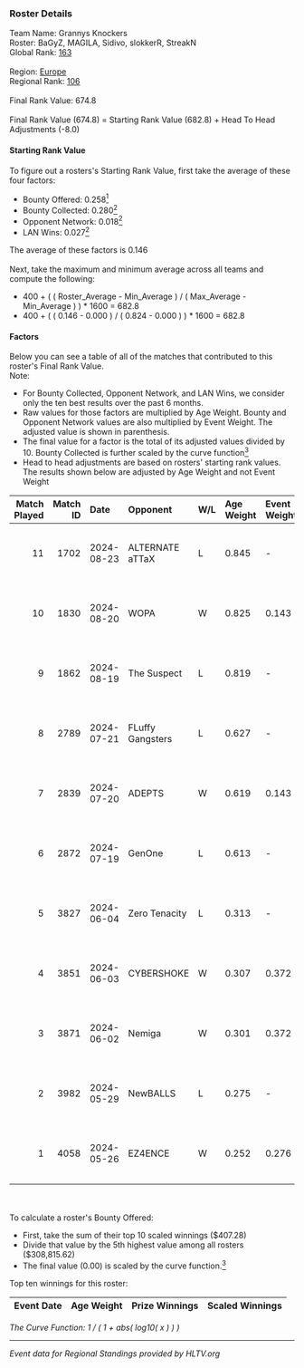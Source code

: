 ### Roster Details<br />
Team Name: Grannys Knockers<br />
Roster: BaGyZ, MAGILA, Sidivo, slokkerR, StreakN<br />
Global Rank: [163](../../standings_global_2024_10_15.md)<br />
<br />
Region: [Europe]( ../../standings_europe_2024_10_15.md)<br />
Regional Rank: [106]( ../../standings_europe_2024_10_15.md)<br />
<br />
Final Rank Value:  674.8<br />
<br />
Final Rank Value (674.8) = Starting Rank Value (682.8) + Head To Head Adjustments (-8.0)<br />

#### Starting Rank Value<br />
To figure out a rosters's Starting Rank Value, first take the average of these four factors:<br />
- Bounty Offered: 0.258[<sup>1</sup>](#table2)
- Bounty Collected: 0.280[<sup>2</sup>](#table1)
- Opponent Network: 0.018[<sup>2</sup>](#table1)
- LAN Wins: 0.027[<sup>2</sup>](#table1)

The average of these factors is 0.146<br />
<br />
Next, take the maximum and minimum average across all teams and compute the following:<br />
- 400 + ( ( Roster_Average - Min_Average ) / ( Max_Average - Min_Average ) ) * 1600 = 682.8
- 400 + ( ( 0.146 - 0.000 ) / ( 0.824 - 0.000 ) ) * 1600 = 682.8


#### Factors<br />
Below you can see a table of all of the matches that contributed to this roster's Final Rank Value.<br />
Note:<br />

- For Bounty Collected, Opponent Network, and LAN Wins, we consider only the ten best results over the past 6 months.
- Raw values for those factors are multiplied by Age Weight. Bounty and Opponent Network values are also multiplied by Event Weight. The adjusted value is shown in parenthesis.
- The final value for a factor is the total of its adjusted values divided by 10. Bounty Collected is further scaled by the curve function[<sup>3</sup>](#curveFunction)
- Head to head adjustments are based on rosters' starting rank values. The results shown below are adjusted by Age Weight and not Event Weight
<span id="table1"></span><br />


| Match Played | Match ID | Date       | Opponent         | W/L | Age Weight | Event Weight | Bounty Collected | Opponent Network | LAN Wins  | H2H Adj. | Roster                                   |
| -: | -: | :- | :- | :- | :- | :- | :- | :- | :- | -: | :- |
|           11 |     1702 | 2024-08-23 | ALTERNATE aTTaX  | L   | 0.845      | -            | -                | -                | -         |    -6.27 | BaGyZ, MAGILA, Sidivo, slokkerR, StreakN |
|           10 |     1830 | 2024-08-20 | WOPA             | W   | 0.825      | 0.143        | 0.000 (0.000)    | 0.064 (0.008)    | 0 (0.000) |    11.28 | BaGyZ, MAGILA, Sidivo, slokkerR, StreakN |
|            9 |     1862 | 2024-08-19 | The Suspect      | L   | 0.819      | -            | -                | -                | -         |    -9.38 | BaGyZ, MAGILA, Sidivo, slokkerR, StreakN |
|            8 |     2789 | 2024-07-21 | FLuffy Gangsters | L   | 0.627      | -            | -                | -                | -         |    -8.17 | BaGyZ, MAGILA, Sidivo, slokkerR, StreakN |
|            7 |     2839 | 2024-07-20 | ADEPTS           | W   | 0.619      | 0.143        | 0.001 (0.000)    | 0.040 (0.003)    | 0 (0.000) |     7.07 | BaGyZ, MAGILA, Sidivo, slokkerR, StreakN |
|            6 |     2872 | 2024-07-19 | GenOne           | L   | 0.613      | -            | -                | -                | -         |   -14.20 | BaGyZ, MAGILA, Sidivo, slokkerR, StreakN |
|            5 |     3827 | 2024-06-04 | Zero Tenacity    | L   | 0.313      | -            | -                | -                | -         |    -1.16 | BaGyZ, MAGILA, Sidivo, slokkerR, StreakN |
|            4 |     3851 | 2024-06-03 | CYBERSHOKE       | W   | 0.307      | 0.372        | 0.042 (0.005)    | 0.774 (0.089)    | 0 (0.000) |     7.97 | BaGyZ, MAGILA, Sidivo, slokkerR, StreakN |
|            3 |     3871 | 2024-06-02 | Nemiga           | W   | 0.301      | 0.372        | 0.192 (0.021)    | 0.736 (0.082)    | 0 (0.000) |     8.49 | BaGyZ, MAGILA, Sidivo, slokkerR, StreakN |
|            2 |     3982 | 2024-05-29 | NewBALLS         | L   | 0.275      | -            | -                | -                | -         |    -6.54 | BaGyZ, MAGILA, Sidivo, slokkerR, StreakN |
|            1 |     4058 | 2024-05-26 | EZ4ENCE          | W   | 0.252      | 0.276        | 0.001 (0.000)    | 0.002 (0.000)    | 1 (0.252) |     2.89 | BaGyZ, MAGILA, Sidivo, slokkerR, StreakN |

<br />
<span id="table2"></span><br />
To calculate a roster's Bounty Offered:<br />

- First, take the sum of their top 10 scaled winnings ($407.28)
- Divide that value by the 5th highest value among all rosters ($308,815.62)
- The final value (0.00) is scaled by the curve function.[<sup>3</sup>](#curveFunction)

Top ten winnings for this roster:<br />

| Event Date | Age Weight | Prize Winnings | Scaled Winnings |
| :- | -: | :- | :- |


<span id="curveFunction"></span>_The Curve Function: 1 / ( 1 + abs( log10( x ) ) )_<br />

---
_Event data for Regional Standings provided by HLTV.org_<br />
